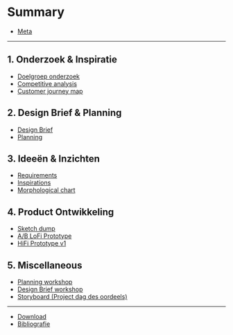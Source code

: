 # Summary

* [Meta](README.md)

---

## 1. Onderzoek & Inspiratie
* [Doelgroep onderzoek](research-and-inspiration/focus-group-research.md)
* [Competitive analysis](research-and-inspiration/competitive-analysis.md)
* [Customer journey map](research-and-inspiration/customer-journey.md)

## 2. Design Brief & Planning
* [Design Brief](designbrief-and-planning/design-brief.md)
* [Planning](designbrief-and-planning/planning.md)

## 3. Ideeën & Inzichten
* [Requirements](ideation-and-insights/requirements.md)
* [Inspirations]()
* [Morphological chart]()

## 4. Product Ontwikkeling
* [Sketch dump]()
* [A/B LoFi Prototype]()
* [HiFi Prototype v1]()

## 5. Miscellaneous
* [Planning workshop](misc/planning-workshop.md)
* [Design Brief workshop]()
* [Storyboard (Project dag des oordeels)]()

---

* [Download](misc/DOWNLOAD.md)
* [Bibliografie](misc/LITERATURE.md)
